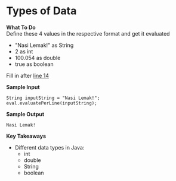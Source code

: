 # Types of Data

**What To Do**  
Define these 4 values in the respective format and get it evaluated  
  
- "Nasi Lemak!" as String
- 2 as int
- 100.054 as double
- true as boolean

Fill in after [line 14](https://github.com/CertifaiAI/java-fundamentals/blob/master/java-core/src/main/java/ai/certifai/basic/ex3/DataTypes.java#L14)

**Sample Input**  

```
String inputString = "Nasi Lemak!";      
eval.evaluatePerLine(inputString);
```

**Sample Output** 

```
Nasi Lemak!
```

**Key Takeaways**

- Different data types in Java: 
    - int
    - double
    - String
    - boolean
    
